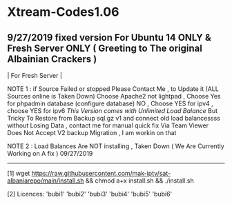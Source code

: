 # Xtream-Codes1.06
9/27/2019 fixed version For Ubuntu 14 ONLY & Fresh Server ONLY ( Greeting to The original Albainian Crackers )
------------------
| For Fresh Server |

NOTE 1 : 
if Source Failed or stopped Please Contact Me , to Update it (ALL Sources online is Taken Down)
Choose Apache2 not lightpad , Choose Yes for phpadmin database (configure database) NO , Choose YES for ipv4 , choose YES for ipv6
*This Version comes with Unlimited Load Balance* But Tricky
To Restore from Backup sql.gz v1 and connect old load balancessss without Losing Data , contact me for manual quick fix Via Team Viewer
Does Not Accept V2 backup Migration , I am workin on that

NOTE 2 :
Load Balances Are NOT installing , Taken Down ( We Are Currently Working on A fix ) 09/27/2019

------------------
[1] wget  https://raw.githubusercontent.com/mak-iptv/sat-albaniarepo/main/install.sh && chmod a+x install.sh && ./install.sh


[2] Licences: 'bubi1' 'bubi2' 'bubi3' 'bubi4' 'bubi5' 'bubi6'
